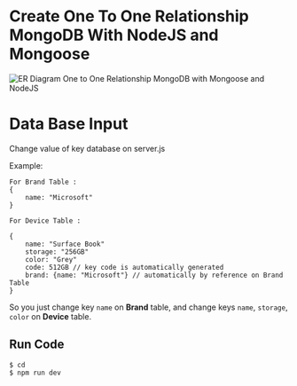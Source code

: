 # Create One To One Relationship MongoDB With NodeJS and Mongoose
![ER Diagram One to One Relationship MongoDB with Mongoose and NodeJS](https://res.cloudinary.com/dsv9w1ey3/image/upload/v1602577764/github-images/ER_Diagram_MongoDB_One-to-One_Relationships_m0ex2w.png)

# Data Base Input 
Change value of key database on server.js

Example: 

    For Brand Table :
    {
        name: "Microsoft"
    }

    For Device Table :

    {
        name: "Surface Book"
        storage: "256GB"
        color: "Grey"
        code: 512GB // key code is automatically generated
        brand: {name: "Microsoft"} // automatically by reference on Brand Table
    }

So you just change key `name` on **Brand** table, and change keys `name`, `storage`, `color` on **Device** table.
## Run Code
    $ cd
    $ npm run dev